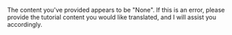 The content you've provided appears to be "None". If this is an error, please provide the tutorial content you would like translated, and I will assist you accordingly.